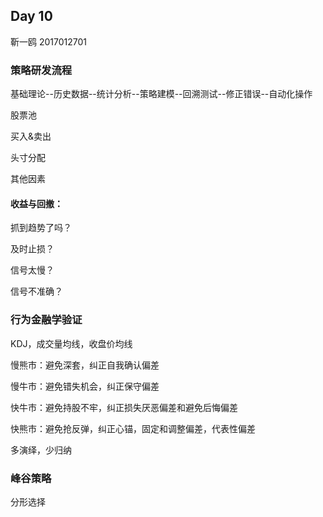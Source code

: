 ## Day 10

靳一鸥 2017012701

### 策略研发流程

基础理论--历史数据--统计分析--策略建模--回溯测试--修正错误--自动化操作

股票池

买入&卖出

头寸分配

其他因素

#### 收益与回撤：

抓到趋势了吗？

及时止损？

信号太慢？

信号不准确？

### 行为金融学验证

KDJ，成交量均线，收盘价均线

慢熊市：避免深套，纠正自我确认偏差

慢牛市：避免错失机会，纠正保守偏差

快牛市：避免持股不牢，纠正损失厌恶偏差和避免后悔偏差

快熊市：避免抢反弹，纠正心锚，固定和调整偏差，代表性偏差

多演绎，少归纳

### 峰谷策略

分形选择


